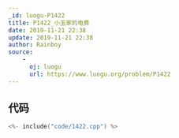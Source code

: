 ```yaml
---
_id: luogu-P1422
title: P1422_小玉家的电费
date: 2019-11-21 22:38
update: 2019-11-21 22:38
author: Rainboy
source: 
    - 
      oj: luogu
      url: https://www.luogu.org/problem/P1422
---
```


## 代码

```c
<%- include("code/1422.cpp") %>
```
